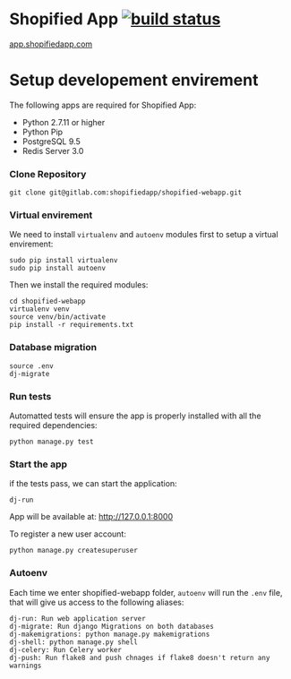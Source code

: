 Shopified App [![build status](https://gitlab.com/shopifiedapp/shopified-webapp/badges/master/build.svg)](https://gitlab.com/shopifiedapp/shopified-webapp/commits/master)
===================

[app.shopifiedapp.com](https://app.shopifiedapp.com)

# Setup developement envirement

The following apps are required for Shopified App:
- Python 2.7.11 or higher
- Python Pip
- PostgreSQL 9.5
- Redis Server 3.0

### Clone Repository
```
git clone git@gitlab.com:shopifiedapp/shopified-webapp.git
```

### Virtual envirement
We need to install `virtualenv` and `autoenv` modules first to setup a virtual envirement:
```
sudo pip install virtualenv
sudo pip install autoenv
```

Then we install the required modules:
```
cd shopified-webapp
virtualenv venv
source venv/bin/activate
pip install -r requirements.txt
```

### Database migration
```
source .env
dj-migrate
```

### Run tests
Automatted tests will ensure the app is properly installed with all the required dependencies:
```
python manage.py test
```

### Start the app
if the tests pass, we can start the application:

```
dj-run
```

App will be available at:
http://127.0.0.1:8000

To register a new user account:
```
python manage.py createsuperuser
```

### Autoenv
Each time we enter shopified-webapp folder, `autoenv` will run the `.env` file, that will give us access to the following aliases:
```
dj-run: Run web application server
dj-migrate: Run django Migrations on both databases
dj-makemigrations: python manage.py makemigrations
dj-shell: python manage.py shell
dj-celery: Run Celery worker
dj-push: Run flake8 and push chnages if flake8 doesn't return any warnings
```

